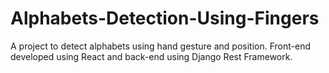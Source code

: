 # Alphabets-Detection-Using-Fingers
A project to detect alphabets using hand gesture and position. Front-end developed using React and back-end using Django Rest Framework.
